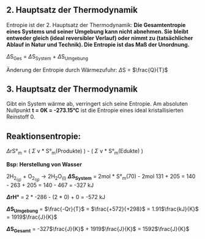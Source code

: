 
## 2. Hauptsatz der Thermodynamik
Entropie ist der 2. Hauptsatz der Thermodynamik:
**Die Gesamtentropie eines Systems und seiner Umgebung kann nicht abnehmen. Sie bleibt entweder gleich (ideal reversibler Verlauf) oder nimmt zu (tatsächlicher Ablauf in Natur und Technik).
Die Entropie ist das Maß der Unordnung.**

$\Delta$S<sub>Ges</sub> = $\Delta$S<sub>System</sub> + $\Delta$S<sub>Umgebung</sub>

Änderung der Entropie durch Wärmezufuhr:
$\Delta$S = $\frac{Q}{T}$


## 3. Hauptsatz der Thermodynamik
Gibt ein System wärme ab, verringert sich seine Entropie. 
Am absoluten Nullpunkt **t = 0K = -273.15°C** ist die Entropie eines ideal kristallisierten Reinstoff 0.


## Reaktionsentropie:
$\Delta$rS°<sub>m</sub> = ( $\Sigma$ v * S°<sub>m</sub>(Produkte) ) - ( $\Sigma$ v * S°<sub>m</sub>(Edukte) )

**Bsp: Herstellung von Wasser**

2H<sub>2<sub>(g)</sub></sub> + O<sub>2<sub>(g)</sub></sub> → 2H<sub>2</sub>O<sub>(l)</sub> 
**$\Delta$S<sub>System</sub>** = 2mol * S°<sub>m</sub>(70) - 2mol 131 + 205
        = 140 - 263 + 205
		= 140 - 467
		= -327 kJ
		
**$\Delta$rH°** = 2 * -286 - (2 * 0) + 0
	= -572 kJ

**$\Delta$S<sub>Umgebung</sub>** = $\frac{-Qr}{T}$ = $\frac{+572}{+298}$ = 1.91$\frac{kJ}{K}$ = 1919$\frac{J}{K}$

**$\Delta$S<sub>Gesamt</sub>** = -327$\frac{J}{K}$  + 1919$\frac{J}{K}$ = 1592$\frac{J}{K}$

